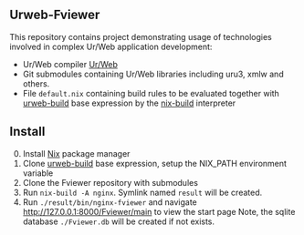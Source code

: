 Urweb-Fviewer
-------------

This repository contains project demonstrating usage of technologies involved in
complex Ur/Web application development:

* Ur/Web compiler [Ur/Web](http://impredicative.com/ur/)
* Git submodules containing Ur/Web libraries including uru3, xmlw and others.
* File `default.nix` containing build rules to be evaluated together with
  [urweb-build](https://github.com/grwlf/urweb-build) base expression by the
  [nix-build](http://nixos.org/nix/) interpreter

Install
-------

0. Install [Nix](http://nixos.org/nix/) package manager
1. Clone [urweb-build](https://github.com/grwlf/urweb-build) base expression,
   setup the NIX\_PATH environment variable
2. Clone the Fviewer repository with submodules
3. Run `nix-build -A nginx`. Symlink named `result` will be created.
4. Run `./result/bin/nginx-fviewer` and navigate http://127.0.0.1:8000/Fviewer/main to view the start page
   Note, the sqlite database `./Fviewer.db` will be created if not exists.

